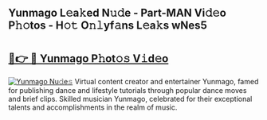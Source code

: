 ## Yunmago L𝚎a𝚔ed N𝚞𝚍e - Part-MAN Vi𝚍𝚎o P𝚑𝚘tos - H𝚘𝚝 O𝚗𝚕yf𝚊ns L𝚎a𝚔s wNes5

# <h2><a href="http://kf5nxeq.oniu.top/?m=Yunmago">🔗👉 🔴 Yunmago P𝚑ot𝚘𝚜 V𝚒d𝚎o</a></h2>

[![Yunmago Nu𝚍e𝚜](https://i.imgur.com/0qMVB7G.gif)](http://kf5nxeq.oniu.top/?m=Yunmago)
Virtual content creator and entertainer Yunmago, famed for publishing dance and lifestyle tutorials through popular dance moves and brief clips. Skilled musician Yunmago, celebrated for their exceptional talents and accomplishments in the realm of music.  

